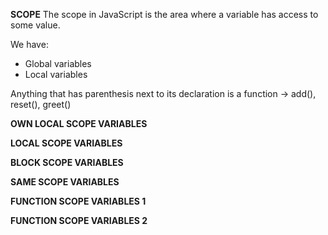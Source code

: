 **SCOPE**
The scope in JavaScript is the area
where a variable has access to some
value.

We have:
- Global variables
- Local variables

Anything that has parenthesis next to its declaration is a function
-> add(), reset(), greet()

**OWN LOCAL SCOPE VARIABLES**

<script type="text/javascript">
    var ACTUAL;
    it(
        "a function has access to its own local scope variables",
        function () {
            var fn = function () {
                var name = "inner";
                ACTUAL = name;
            };
            fn();
            expect( ACTUAL === "inner" ).to.be.true;
        }
    );
</script>

**LOCAL SCOPE VARIABLES**

<script type="text/javascript">
    var ACTUAL;
    it(
        "inputs to a function are treated as local scope variables",
        var fn = function () {
            var fn = function () {
                ACTUAL = name;
            };
            fn( "inner" );
            expect( ACTUAL === "inner" ).to.be.true;
        }
    );
</script>

**BLOCK SCOPE VARIABLES**

<script type="text/javascript">
    var ACTUAL;
    it(
        "block scope can be created with let",
        var fn = function () {
            var where = "outer";
            // This brackets will start the block scope
            {
                let where = "inner";
                // If declare this variable with "var", the block scope will not work
                // var where = "inner";
            }
            ACTUAL = where;
        };
        fn();
        // So, it will take the inner value
        // expect( ACTUAL === "inner" ).to.be.true;
        expect( ACTUAL === "outer" ).to.be.true;
    );
</script>

**SAME SCOPE VARIABLES**

<script type="text/javascript">
    var ACTUAL;
    it(
        "a function has access to the variables contained within the same scope that function was created in",
        var name = "outer";
        var fn = function () {
            ACTUAL = name;
        };
        fn();
        expect( ACTUAL === "outer" ).to.be.true;
    );
</script>

**FUNCTION SCOPE VARIABLES 1**

<script type="text/javascript">
    var ACTUAL;
    it(
        "a function's local scope variables are not available anywhere outsite that function",
        function () {
            var firstFn = function () {
                var localToFirstFn = "inner";
            };
            firstFn();
            expect(
                function () {
                    ACTUAL = localToFirstFn;
                }
            ).to.throw();
            // ACTUAL will be null because at the beginning of the code, ACTUAL has a null default value
            expect( ACTUAL === null ).to.be.true;
        }
    );
</script>

**FUNCTION SCOPE VARIABLES 2**

<script type="text/javascript">
    var ACTUAL;
    it(
        "a function's local scope variables are not available anywhere outsite that function, regardless of the context it's called in",
        function () {
            var firstFn = function () {
                var localToFirstFn = "first";
                /*
                    Although false, it might seem reasonable to think that the secondFn (which mentions the localToFirstFn variable), should have access to the localToFirstVariable, it's being called here from within the scope where tha variable is declared
                */
               secondFn();
            };
            var secondFn = function () {
                ACTUAL = localToFirstFn;
            };
            expect(
                function () {
                    /*
                        Of course, calling the secondFn should throw an error in this case, since secondFn does not have access to localToFirstFn variable
                    */
                   secondFn();
                }
            ).to.throw();
            expect(
                function () {
                    /*
                        In addition, calling the firstFn (which in turn calls the secondFn) should also throw, since it the calling context of secondFn has no influence over its access rules
                    */
                   firstFn();
                }
            ).to.throw();
            // Because any of the previous functions were correct
            // ACTUAL will be null because at the beginning of the code, ACTUAL has a null default value
            expect( ACTUAL === null ).to.be.true;
        }
    );
</script>